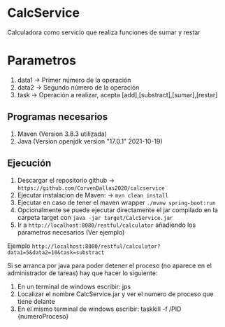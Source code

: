 # CalcService

Calculadora como servicio que realiza funciones de sumar y restar

# Parametros
1. data1 -> Primer número de la operación
2. data2 -> Segundo número de la operación
3. task -> Operación a realizar, acepta [add],[substract],[sumar],[restar]

## Programas necesarios

1. Maven (Version 3.8.3 utilizada)
2. Java (Version openjdk version "17.0.1" 2021-10-19)

## Ejecución

1. Descargar el repositorio github -> `https://github.com/CorvenDallas2020/calcservice`
2. Ejecutar instalacion de Maven: -> `mvn clean install`
4. Ejecutar en caso de tener el maven wrapper `./mvnw spring-boot:run`
5. Opcionalmente se puede ejecutar directamente el jar compilado en la carpeta target con `java -jar target/CalcService.jar`
6. Ir a `http://localhost:8080/restful/calculator` añadiendo los parametros necesarios (Ver ejemplo)

Ejemplo `http://localhost:8080/restful/calculator?data1=5&data2=10&task=substract`

Si se arranca por java para poder detener el proceso (no aparece en el administrador de tareas) hay que hacer lo siguiente:

1. En un terminal de windows escribir: jps
2. Localizar el nombre CalcService.jar y ver el numero de proceso que tiene delante
3. En el mismo terminal de windows escribir: taskkill -f /PID {numeroProceso}